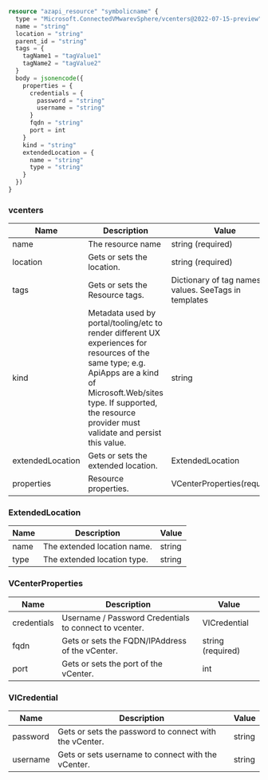 ```terraform
resource "azapi_resource" "symbolicname" {
  type = "Microsoft.ConnectedVMwarevSphere/vcenters@2022-07-15-preview"
  name = "string"
  location = "string"
  parent_id = "string"
  tags = {
    tagName1 = "tagValue1"
    tagName2 = "tagValue2"
  }
  body = jsonencode({
    properties = {
      credentials = {
        password = "string"
        username = "string"
      }
      fqdn = "string"
      port = int
    }
    kind = "string"
    extendedLocation = {
      name = "string"
      type = "string"
    }
  })
}

```

### vcenters

| Name | Description | Value |
|-|-|-|
| name | The resource name | string (required) |
| location | Gets or sets the location. | string (required) |
| tags | Gets or sets the Resource tags. | Dictionary of tag names and values. SeeTags in templates |
| kind | Metadata used by portal/tooling/etc to render different UX experiences for resources of the same type; e.g. ApiApps are a kind of Microsoft.Web/sites type.  If supported, the resource provider must validate and persist this value. | string |
| extendedLocation | Gets or sets the extended location. | ExtendedLocation |
| properties | Resource properties. | VCenterProperties(required) |


### ExtendedLocation

| Name | Description | Value |
|-|-|-|
| name | The extended location name. | string |
| type | The extended location type. | string |


### VCenterProperties

| Name | Description | Value |
|-|-|-|
| credentials | Username / Password Credentials to connect to vcenter. | VICredential |
| fqdn | Gets or sets the FQDN/IPAddress of the vCenter. | string (required) |
| port | Gets or sets the port of the vCenter. | int |


### VICredential

| Name | Description | Value |
|-|-|-|
| password | Gets or sets the password to connect with the vCenter. | string |
| username | Gets or sets username to connect with the vCenter. | string |


